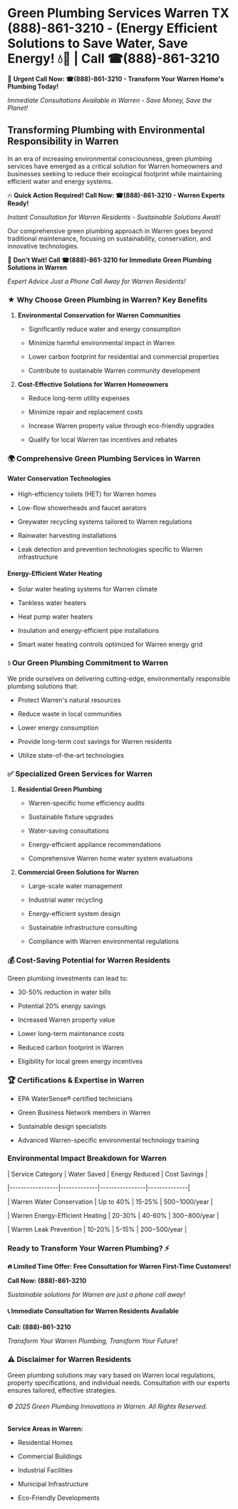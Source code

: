 # Green Plumbing Services Warren TX (888)-861-3210 - (Energy Efficient Solutions to Save Water, Save Energy! 💧🌿 | Call ☎(888)-861-3210

🚨 **Urgent Call Now: ☎(888)-861-3210 - Transform Your Warren Home's Plumbing Today!**
*Immediate Consultations Available in Warren - Save Money, Save the Planet!*

## Transforming Plumbing with Environmental Responsibility in Warren

In an era of increasing environmental consciousness, green plumbing services have emerged as a critical solution for Warren homeowners and businesses seeking to reduce their ecological footprint while maintaining efficient water and energy systems. 

🔥 **Quick Action Required! Call Now: ☎(888)-861-3210 - Warren Experts Ready!**
*Instant Consultation for Warren Residents - Sustainable Solutions Await!*

Our comprehensive green plumbing approach in Warren goes beyond traditional maintenance, focusing on sustainability, conservation, and innovative technologies.

🚨 **Don't Wait! Call ☎(888)-861-3210 for Immediate Green Plumbing Solutions in Warren**
*Expert Advice Just a Phone Call Away for Warren Residents!*

### ★ Why Choose Green Plumbing in Warren? Key Benefits

1. **Environmental Conservation for Warren Communities** 
   - Significantly reduce water and energy consumption
   - Minimize harmful environmental impact in Warren
   - Lower carbon footprint for residential and commercial properties
   - Contribute to sustainable Warren community development

2. **Cost-Effective Solutions for Warren Homeowners** 
   - Reduce long-term utility expenses
   - Minimize repair and replacement costs
   - Increase Warren property value through eco-friendly upgrades
   - Qualify for local Warren tax incentives and rebates

### 🌍 Comprehensive Green Plumbing Services in Warren

#### Water Conservation Technologies
- High-efficiency toilets (HET) for Warren homes
- Low-flow showerheads and faucet aerators
- Greywater recycling systems tailored to Warren regulations
- Rainwater harvesting installations
- Leak detection and prevention technologies specific to Warren infrastructure

#### Energy-Efficient Water Heating
- Solar water heating systems for Warren climate
- Tankless water heaters
- Heat pump water heaters
- Insulation and energy-efficient pipe installations
- Smart water heating controls optimized for Warren energy grid

### 💧 Our Green Plumbing Commitment to Warren

We pride ourselves on delivering cutting-edge, environmentally responsible plumbing solutions that:
- Protect Warren's natural resources
- Reduce waste in local communities
- Lower energy consumption
- Provide long-term cost savings for Warren residents
- Utilize state-of-the-art technologies

### ✅ Specialized Green Services for Warren

1. **Residential Green Plumbing**
   - Warren-specific home efficiency audits
   - Sustainable fixture upgrades
   - Water-saving consultations
   - Energy-efficient appliance recommendations
   - Comprehensive Warren home water system evaluations

2. **Commercial Green Solutions for Warren**
   - Large-scale water management
   - Industrial water recycling
   - Energy-efficient system design
   - Sustainable infrastructure consulting
   - Compliance with Warren environmental regulations

### 💰 Cost-Saving Potential for Warren Residents

Green plumbing investments can lead to:
- 30-50% reduction in water bills
- Potential 20% energy savings
- Increased Warren property value
- Lower long-term maintenance costs
- Reduced carbon footprint in Warren
- Eligibility for local green energy incentives

### 🏆 Certifications & Expertise in Warren

- EPA WaterSense® certified technicians
- Green Business Network members in Warren
- Sustainable design specialists
- Advanced Warren-specific environmental technology training

### Environmental Impact Breakdown for Warren

| Service Category | Water Saved | Energy Reduced | Cost Savings |
|-----------------|-------------|----------------|--------------|
| Warren Water Conservation | Up to 40% | 15-25% | $500-$1000/year |
| Warren Energy-Efficient Heating | 20-30% | 40-60% | $300-$800/year |
| Warren Leak Prevention | 10-20% | 5-15% | $200-$500/year |

### Ready to Transform Your Warren Plumbing? ⚡

**🔥 Limited Time Offer: Free Consultation for Warren First-Time Customers!**

**Call Now: (888)-861-3210**
*Sustainable solutions for Warren are just a phone call away!*

#### 📞 Immediate Consultation for Warren Residents Available

**Call: (888)-861-3210**
*Transform Your Warren Plumbing, Transform Your Future!*

### ⚠️ Disclaimer for Warren Residents

Green plumbing solutions may vary based on Warren local regulations, property specifications, and individual needs. Consultation with our experts ensures tailored, effective strategies.

###### © 2025 Green Plumbing Innovations in Warren. All Rights Reserved.

**Service Areas in Warren:** 
- Residential Homes
- Commercial Buildings
- Industrial Facilities
- Municipal Infrastructure
- Eco-Friendly Developments